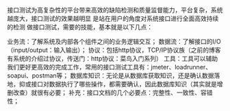 
接口测试为高复杂性的平台带来高效的缺陷检测和质量监督能力，平台复杂，系统越庞大，接口测试的效果越明显
    是站在用户的角度对系统接口进行全面高效持续的检测
做接口测试，需要的技能，基本就是以下几点：

  业务流：了解系统及内部各个组件之间的业务逻辑交互；
  数据流：了解接口的I/O（input/output：输入输出）；
  协议：包括http协议，TCP/IP协议族（之前的博客有系统的介绍过协议，传送门：http协议：菜鸟入门系列）
  工具：工具可以辅助我们更好更高效的完成工作，常用的接口测试工具有：jmeter、loadrunner、soapui、postman等；
  数据库知识：无论是从数据库获取知识，还是确认数据落地，抑或接口对数据执行了哪些操作，都需要确认，因此数据库知识（其实就是增删改查）就很有必要；
  补充：接口文档的几个必要点：完整性、一致性、容错性；
